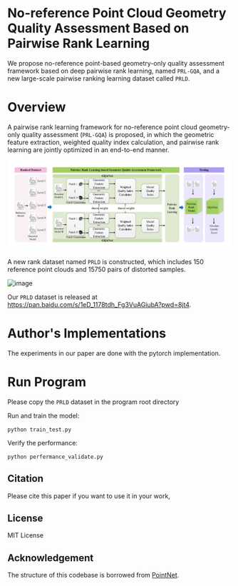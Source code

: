 # No-reference Point Cloud Geometry Quality Assessment Based on Pairwise Rank Learning

We propose no-reference point-based geometry-only quality assessment framework based on deep pairwise rank learning, named `PRL-GQA`, and a new large-scale pairwise ranking learning dataset called `PRLD`.

# Overview

A pairwise rank learning framework for no-reference point cloud geometry-only quality assessment (`PRL-GQA`) is proposed, in which the geometric feature extraction, weighted quality index calculation, and pairwise rank learning are jointly optimized in an end-to-end manner.

![image](./fig/overview.png)



A new rank dataset named `PRLD` is constructed, which includes 150 reference point clouds and 15750 pairs of distorted samples.

![image](./fig/PRLD.png)

Our `PRLD` dataset is released at https://pan.baidu.com/s/1eD_1178tdh_Fg3VuAGiubA?pwd=8jt4.

# Author's Implementations

The experiments in our paper are done with the pytorch implementation.

# Run Program

Please copy the `PRLD` dataset in the program root directory

Run and train the model:

```shell
python train_test.py
```

Verify the performance:

```she	
python perfermance_validate.py
```



## Citation

Please cite this paper if you want to use it in your work,

## License

MIT License

## Acknowledgement

The structure of this codebase is borrowed from [PointNet](https://github.com/charlesq34/pointnet).